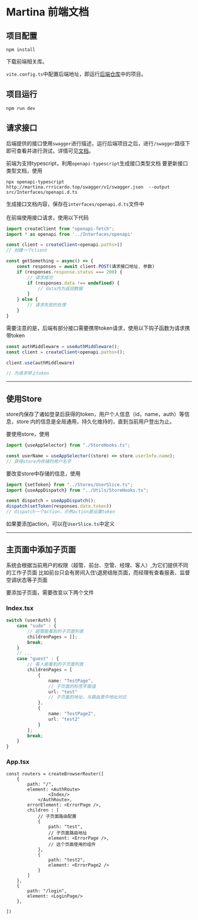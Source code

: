 # Martina 前端文档

## 项目配置
```shell
npm install
```
下载前端相关库。

`vite.config.ts`中配置后端地址，即运行[后端仓库](https://github.com/post-guard/Martina)中的项目。

## 项目运行
```shell
npm run dev
```

## 请求接口
后端提供的接口使用`swagger`进行描述，运行后端项目之后，进行`/swagger`路径下即可查看并进行测试，详情可见[文档](https://learn.microsoft.com/zh-cn/aspnet/core/tutorials/web-api-help-pages-using-swagger?view=aspnetcore-8.0)。

前端为支持typescript，利用`openapi-typescript`生成接口类型文档
要更新接口类型文档，使用

```shell
npx openapi-typescript http://martina.rrricardo.top/swagger/v1/swagger.json  --output src/Interfaces/openapi.d.ts
```
生成接口文档内容，保存在`interfaces/openapi.d.ts`文件中
<br>
<br>
在前端使用接口请求，使用以下代码
```typescript
import createClient from "openapi-fetch";
import * as openapi from '../Interfaces/openapi'

const client = createClient<openapi.paths>()
// 创建一个client

const getSomething = async() => {
    const responses = await client.POST(请求接口地址, 参数)
    if (responses.response.status === 200) {
        // 请求成功
        if (responses.data !== undefined) {
            // data内为返回数据
        }
    } else {
        // 请求失败的处理
    }
}
```

需要注意的是，后端有部分接口需要携带token请求，使用以下钩子函数为请求携带token
```typescript
const authMiddleware = useAuthMiddleware();
const client = createClient<openapi.paths>();

client.use(authMiddleware)

// 为请求带上token
```

---
## 使用Store
store内保存了诸如登录后获得的token，用户个人信息（id，name，auth）等信息，store
内的信息是全局通用，持久化维持的，直到当前用户登出为止。

要使用store，使用
```typescript
import {useAppSelector} from "./StoreHooks.ts";

const userName = useAppSelector((store) => store.userInfo.name);
// 获得store内存储的用户名字
```

要改变store中存储的信息，使用
```typescript
import {setToken} from "../Stores/UserSlice.ts";
import {useAppDispatch} from "../Utils/StoreHooks.ts";

const dispatch = useAppDispatch();
dispatch(setToken(responses.data.token))
// dispatch一个action，示例action是设置token
```

如果要添加action，可以在`UserSlice.ts`中定义

---
## 主页面中添加子页面
系统会根据当前用户的权限（超管、前台、空管、经理、客人）,为它们提供不同的工作子页面
比如前台只会有房间入住\退房结账页面，而经理有查看报表、监督空调状态等子页面

要添加子页面，需要改变以下两个文件
### Index.tsx
```typescript
switch (userAuth) {
    case "sudo" : {
        // 超管能看到的子页面列表
        childrenPages = [];
        break;
    }
    // ...
    case "guest" : {
        // 客人能看到的子页面列表
        childrenPages = [
            {
                name: "TestPage",
                // 子页面的标签字面值
                url: "test"
                // 子页面的地址，与路由表中地址对应
            },
            {
                name: "TestPage2",
                url: "test2"
            }
        ];
        break;
    }
}
```

### App.tsx
```tsx
const routers = createBrowserRouter([
    {
        path: "/",
        element: <AuthRoute>
                <Index/>
            </AuthRoute>,
        errorElement: <ErrorPage />,
        children : [
            // 子页面路由配置
            {
                path: "test",
                // 子页面路由地址
                element: <ErrorPage />,
                // 这个页面使用的组件
            },
            {
                path: "test2",
                element: <ErrorPage2 />
            }
        ]
    },
    {
        path: "/login",
        element: <LoginPage/>
    },

])
```